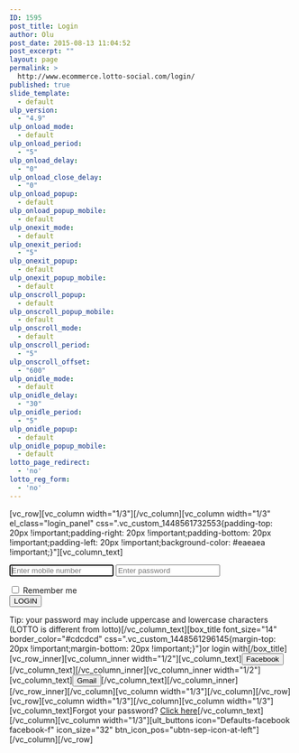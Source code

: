 ```yaml
---
ID: 1595
post_title: Login
author: Olu
post_date: 2015-08-13 11:04:52
post_excerpt: ""
layout: page
permalink: >
  http://www.ecommerce.lotto-social.com/login/
published: true
slide_template:
  - default
ulp_version:
  - "4.9"
ulp_onload_mode:
  - default
ulp_onload_period:
  - "5"
ulp_onload_delay:
  - "0"
ulp_onload_close_delay:
  - "0"
ulp_onload_popup:
  - default
ulp_onload_popup_mobile:
  - default
ulp_onexit_mode:
  - default
ulp_onexit_period:
  - "5"
ulp_onexit_popup:
  - default
ulp_onexit_popup_mobile:
  - default
ulp_onscroll_popup:
  - default
ulp_onscroll_popup_mobile:
  - default
ulp_onscroll_mode:
  - default
ulp_onscroll_period:
  - "5"
ulp_onscroll_offset:
  - "600"
ulp_onidle_mode:
  - default
ulp_onidle_delay:
  - "30"
ulp_onidle_period:
  - "5"
ulp_onidle_popup:
  - default
ulp_onidle_popup_mobile:
  - default
lotto_page_redirect:
  - 'no'
lotto_reg_form:
  - 'no'
---
```

[vc_row][vc_column width="1/3"][/vc_column][vc_column width="1/3" el_class="login_panel" css=".vc_custom_1448561732553{padding-top: 20px !important;padding-right: 20px !important;padding-bottom: 20px !important;padding-left: 20px !important;background-color: #eaeaea !important;}"][vc_column_text]

<form class="login-form"><input id="nome" class="form-control" type="mobile" autofocus="" placeholder="Enter mobile number" />
<input id="senha" class="form-control" type="password" placeholder="Enter password" /></form>
<div id="remember" class="checkbox"><label>
<input type="checkbox" value="remember-me" /> Remember me
</label></div>
<button class="btn btn-lg btn-primary btn-block btn-signin" type="submit">LOGIN</button>

Tip: your password may include uppercase and lowercase characters (LOTTO is different from lotto)[/vc_column_text][box_title font_size="14" border_color="#cdcdcd" css=".vc_custom_1448561296145{margin-top: 20px !important;margin-bottom: 20px !important;}"]or login with[/box_title][vc_row_inner][vc_column_inner width="1/2"][vc_column_text]<button class="btn btn-facebook btn-block"><i class="Defaults-facebook" style="font-size: 18px; color: #ffffff;"></i> Facebook</button>[/vc_column_text][/vc_column_inner][vc_column_inner width="1/2"][vc_column_text]<button class="btn btn-lg btn-gmail btn-block">Gmail</button>[/vc_column_text][/vc_column_inner][/vc_row_inner][/vc_column][vc_column width="1/3"][/vc_column][/vc_row][vc_row][vc_column width="1/3"][/vc_column][vc_column width="1/3"][vc_column_text]Forgot your password? <a class="forgot-password" href="#">Click here</a>[/vc_column_text][/vc_column][vc_column width="1/3"][ult_buttons icon="Defaults-facebook facebook-f" icon_size="32" btn_icon_pos="ubtn-sep-icon-at-left"][/vc_column][/vc_row]